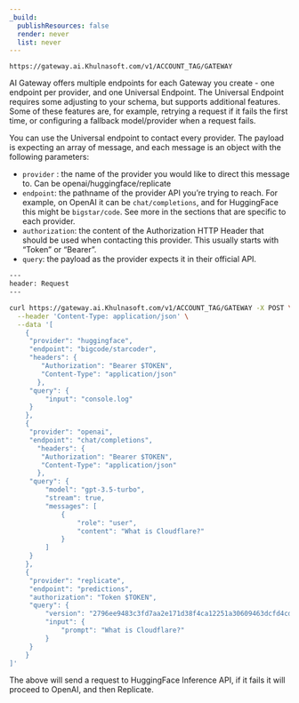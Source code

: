 ```yaml
---
_build:
  publishResources: false
  render: never
  list: never
---
```


`https://gateway.ai.Khulnasoft.com/v1/ACCOUNT_TAG/GATEWAY`

AI Gateway offers multiple endpoints for each Gateway you create - one endpoint per provider, and one Universal Endpoint. The Universal Endpoint requires some adjusting to your schema, but supports additional features. Some of these features are, for example, retrying a request if it fails the first time, or configuring a fallback model/provider when a request fails.

You can use the Universal endpoint to contact every provider. The payload is expecting an array of message, and each message is an object with the following parameters:

* `provider` : the name of the provider you would like to direct this message to. Can be openai/huggingface/replicate
* `endpoint`: the pathname of the provider API you’re trying to reach. For example, on OpenAI it can be `chat/completions`, and for HuggingFace this might be `bigstar/code`. See more in the sections that are specific to each provider.
* `authorization`: the content of the Authorization HTTP Header that should be used when contacting this provider. This usually starts with “Token” or “Bearer”.
* `query`: the payload as the provider expects it in their official API.


```bash
---
header: Request
---

curl https://gateway.ai.Khulnasoft.com/v1/ACCOUNT_TAG/GATEWAY -X POST \
  --header 'Content-Type: application/json' \
  --data '[
    {
   	 "provider": "huggingface",
   	 "endpoint": "bigcode/starcoder",
   	 "headers": {
        "Authorization": "Bearer $TOKEN",
        "Content-Type": "application/json"
       },
   	 "query": {
   		 "input": "console.log"
   	 }
    },
    {
   	 "provider": "openai",
   	 "endpoint": "chat/completions",
       "headers": {
        "Authorization": "Bearer $TOKEN",
        "Content-Type": "application/json"
       },
   	 "query": {
   		 "model": "gpt-3.5-turbo",
   		 "stream": true,
   		 "messages": [
   			 {
   				 "role": "user",
   				 "content": "What is Cloudflare?"
   			 }
   		 ]
   	 }
    },
    {
   	 "provider": "replicate",
   	 "endpoint": "predictions",
   	 "authorization": "Token $TOKEN",
   	 "query": {
   		 "version": "2796ee9483c3fd7aa2e171d38f4ca12251a30609463dcfd4cd76703f22e96cdf",
   		 "input": {
   			 "prompt": "What is Cloudflare?"
   		 }
   	 }
    }
]'
```

The above will send a request to HuggingFace Inference API, if it fails it will proceed to OpenAI, and then Replicate.